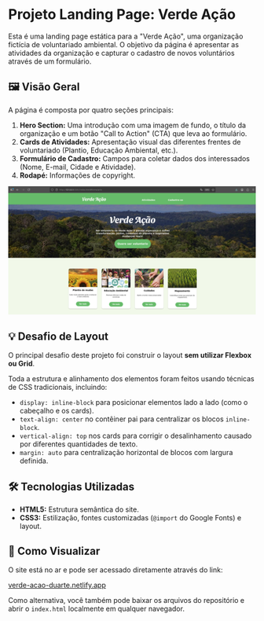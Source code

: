 # Projeto Landing Page: Verde Ação

Esta é uma landing page estática para a "Verde Ação", uma organização fictícia de voluntariado ambiental. O objetivo da página é apresentar as atividades da organização e capturar o cadastro de novos voluntários através de um formulário.

## 🖼️ Visão Geral

A página é composta por quatro seções principais:

1.  **Hero Section:** Uma introdução com uma imagem de fundo, o título da organização e um botão "Call to Action" (CTA) que leva ao formulário.
2.  **Cards de Atividades:** Apresentação visual das diferentes frentes de voluntariado (Plantio, Educação Ambiental, etc.).
3.  **Formulário de Cadastro:** Campos para coletar dados dos interessados (Nome, E-mail, Cidade e Atividade).
4.  **Rodapé:** Informações de copyright.

<img src="./assets/image_888907.png" alt="Imagem do projeto">

## 💡 Desafio de Layout

O principal desafio deste projeto foi construir o layout **sem utilizar Flexbox ou Grid**.

Toda a estrutura e alinhamento dos elementos foram feitos usando técnicas de CSS tradicionais, incluindo:

- `display: inline-block` para posicionar elementos lado a lado (como o cabeçalho e os cards).
- `text-align: center` no contêiner pai para centralizar os blocos `inline-block`.
- `vertical-align: top` nos cards para corrigir o desalinhamento causado por diferentes quantidades de texto.
- `margin: auto` para centralização horizontal de blocos com largura definida.

## 🛠️ Tecnologias Utilizadas

- **HTML5:** Estrutura semântica do site.
- **CSS3:** Estilização, fontes customizadas (`@import` do Google Fonts) e layout.

## 🚀 Como Visualizar

O site está no ar e pode ser acessado diretamente através do link:

[verde-acao-duarte.netlify.app](https://verde-acao-duarte.netlify.app)

Como alternativa, você também pode baixar os arquivos do repositório e abrir o `index.html` localmente em qualquer navegador.

